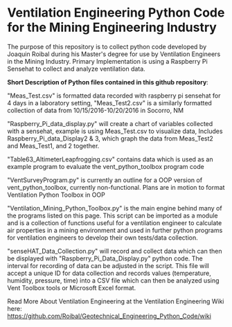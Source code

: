 # Ventilation Engineering Python Code for the Mining Engineering Industry

The purpose of this repository is to collect python code developed by Joaquin Roibal during his Master's degree for use by Ventilation Engineers in the Mining Industry. Primary Implementation is using a Raspberry Pi Sensehat to collect and analyze ventilation data.

**Short Description of Python files contained in this github repository**:

"Meas_Test.csv" is formatted data recorded with raspberry pi sensehat for 4 days in a laboratory setting, "Meas_Test2.csv" is a similarly formatted collection of data from 10/15/2016-10/20/2016 in Socorro, NM

"Raspberry_Pi_data_display.py" will create a chart of variables collected with a sensehat, example is using Meas_Test.csv to visualize data, Includes Raspberry_Pi_data_Display2 & 3, which graph the data from Meas_Test2 and Meas_Test1, and 2 together.

"Table63_AltimeterLeapfrogging.csv" contains data which is used as an example program to evaluate the vent_python_toolbox program code

"VentSurveyProgram.py" is currently an outline for a OOP version of vent_python_toolbox, currently non-functional. Plans are in motion to format Ventilation Python Toolbox in OOP

"Ventilation_Mining_Python_Toolbox.py" is the main engine behind many of the programs listed on this page. This script can be imported as a module and is a collection of functions useful for a ventilation engineer to calculate air properties in a mining environment and used in further python programs for ventilation engineers to develop their own tests/data collection. 

"senseHAT_Data_Collection.py" will record and collect data which can then be displayed with "Raspberry_Pi_Data_Display.py" python code. The interval for recording of data can be adjusted in the script. This file will accept a unique ID for data collection and records values (temperature, humidity, pressure, time) into a CSV file which can then be analyzed using Vent Toolbox tools or Microsoft Excel format. 

Read More About Ventilation Engineering at the Ventilation Engineering Wiki here: https://github.com/Roibal/Geotechnical_Engineering_Python_Code/wiki
